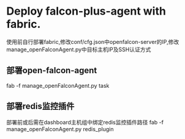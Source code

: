 # Deploy falcon-plus-agent with fabric.
使用前自行部署fabric,修改conf/cfg.json中openfalcon-server的IP,修改manage_openFalconAgent.py中目标主机IP及SSH认证方式
## 部署open-falcon-agent
fab -f manage_openFalconAgent.py task
## 部署redis监控插件
部署前或后需在dashboard主机组中绑定redis监控插件路径
fab -f manage_openFalconAgent.py redis_plugin

